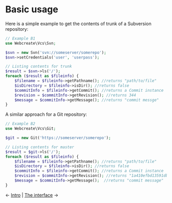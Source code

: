 # Basic usage

Here is a simple example to get the contents of trunk of
a Subversion repository:

``` php
// Example B1
use Webcreate\Vcs\Svn;

$svn = new Svn('svn://someserver/somerepo');
$svn->setCredentials('user', 'userpass');

// Listing contents for trunk
$result = $svn->ls('/');
foreach ($result as $fileinfo) {
    $filename = $fileinfo->getPathname(); //returns "path/to/file"
    $isDirectory = $fileinfo->isDir(); //returns false
    $commitInfo = $fileinfo->getCommit(); //returns a Commit instance
    $revision = $commitInfo->getRevision(); //returns 344
    $message = $commitInfo->getMessage(); //returns "commit messge"
}
```

A similar approach for a Git repository:

``` php
// Example B2
use Webcreate\Vcs\Git;

$git = new Git('https://someserver/somerepo');

// Listing contents for master
$result = $git->ls('/');
foreach ($result as $fileinfo) {
    $filename = $fileinfo->getPathname(); //returns "path/to/file"
    $isDirectory = $fileinfo->isDir(); //returns false
    $commitInfo = $fileinfo->getCommit(); //returns a Commit instance
    $revision = $commitInfo->getRevision(); //returns "1a410efbd13591db07496601ebc7a059dd55cfe9"
    $message = $commitInfo->getMessage();  //returns "commit message"
}
```

&larr; [Intro](00-intro.md) | [The interface](02-the-interface.md) &rarr;

